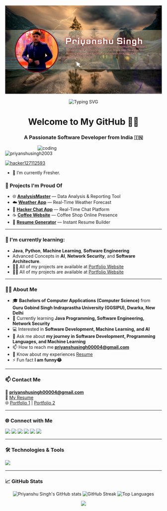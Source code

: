 ![logo](https://github.com/PRIYANSHUSINGH2003/PRIYANSHUSINGH2003/blob/fb1d139bf8f1e20708d3d7da7ef9cd592d10f612/Priyanshu%20Singh.jpg)

<!-- Banner -->
<p align="center">
  <img src="https://readme-typing-svg.herokuapp.com?font=Fira+Code&duration=3000&pause=1000&color=0AFFEF&center=true&vCenter=true&width=435&lines=Hi+%F0%9F%91%8B%2C+I'm+Priyanshu+Singh!;Software+Developer+%F0%9F%92%BB;Lifelong+Learner+%F0%9F%93%9A;Tech+Enthusiast+%F0%9F%A4%96" alt="Typing SVG" />
</p>

<h1 align="center">Welcome to My GitHub 👨‍💻</h1>
<h3 align="center">A Passionate Software Developer from India 🇮🇳</h3>
<img align="right" alt="coding" width="400" src="https://cdn.dribbble.com/users/1019864/screenshots/3079099/codeloop.gif">
<p align="left"> <img src="https://komarev.com/ghpvc/?username=priyanshusingh2003&label=Profile%20views&color=0e75b6&style=flat" alt="priyanshusingh2003"/> </p>

<p align="left"> <a href="https://twitter.com/hacker127112593" target="blank"><img src="https://img.shields.io/twitter/follow/hacker127112593?logo=twitter&style=for-the-badge" alt="hacker127112593" /></a> </p>

- 🔭 I’m currently Fresher.

### 🔭 Projects I'm Proud Of
- 🌐 [**AnalysisMaster**](https://data-progress-report.streamlit.app/) — Data Analysis & Reporting Tool  
- ☁️ [**Weather App**](https://weather-detail-api-app.netlify.app) — Real-Time Weather Forecast  
- 💬 [**Hacker Chat App**](https://chatapp-lctw.onrender.com/) — Real-Time Chat Platform  
- ☕ [**Coffee Website**](https://coffeeshopwebsitedemo.netlify.app/) — Coffee Shop Online Presence  
- 📄 [**Resume Generator**](https://cv-and-resume-generator.netlify.app/) — Instant Resume Builder  

---
### 🌱 I'm currently learning:
- **Java**, **Python**, **Machine Learning**, **Software Engineering**  
- Advanced Concepts in **AI**, **Network Security**, and **Software Architecture**.
- 👨‍💻 All of my projects are available at [Portfolio Website](https://priyanshusinghportfolio.onrender.com/)
- 👨‍💻 All of my projects are available at [Portfolio Website](https://my-portfolio-website-0.netlify.app/)
---

### 👨‍💻 About Me
- 🎓 **Bachelors of Computer Applications (Computer Science)** from **Guru Gobind Singh Indraprastha University (GGSIPU), Dwarka, New Delhi**
- 🌱 Currently learning **Java Programming, Software Engineering, Network Security**
- 💻 Interested in **Software Development, Machine Learning, and AI**
- 💬 Ask me about **my journey in Software Development, Programming Languages, and Machine Learning**
- 📫 How to reach me **priyanshusingh00004@gmail.com**
- 📄 Know about my experiences [Resume](https://docs.google.com/document/d/13T1suCL8hoPA40v6Eqy8sEhoO1rFqa7p9Yf-DMBqI_w/edit?usp=drive_web&ouid=104491465904036856215)
- ⚡ Fun fact **I am funny😂**
  
---
### 📫 Contact Me  
📧 **priyanshusingh00004@gmail.com**  
📄 [My Resume](https://docs.google.com/document/d/13T1suCL8hoPA40v6Eqy8sEhoO1rFqa7p9Yf-DMBqI_w/edit)  
🌐 [Portfolio 1](https://priyanshusinghportfolio.onrender.com) | [Portfolio 2](https://my-portfolio-website-0.netlify.app/)  

---

### 🌐 Connect with Me  
<p align="left">
  <a href="https://twitter.com/hacker127112593"><img src="https://img.shields.io/badge/-Twitter-1DA1F2?style=flat-square&logo=twitter&logoColor=white"/></a>
  <a href="https://linkedin.com/in/priyanshusingh2003"><img src="https://img.shields.io/badge/-LinkedIn-0A66C2?style=flat-square&logo=linkedin&logoColor=white"/></a>
  <a href="https://fb.com/priyanshusingh.rajawat.37"><img src="https://img.shields.io/badge/-Facebook-1877F2?style=flat-square&logo=facebook&logoColor=white"/></a>
  <a href="https://instagram.com/___priyanshusinghrajawat___/"><img src="https://img.shields.io/badge/-Instagram-E4405F?style=flat-square&logo=instagram&logoColor=white"/></a>
  <a href="https://www.youtube.com/c/@technicalworld9464"><img src="https://img.shields.io/badge/-YouTube-FF0000?style=flat-square&logo=youtube&logoColor=white"/></a>
  <a href="https://www.hackerrank.com/profile/priyanshusingh07"><img src="https://img.shields.io/badge/-HackerRank-2EC866?style=flat-square&logo=hackerrank&logoColor=white"/></a>
</p>

---

### 🛠️ Technologies & Tools
<p align="left">
  <img src="https://skillicons.dev/icons?i=java,python,cpp,react,nodejs,express,mysql,php,html,css,tailwind,flask,bootstrap,photoshop,js,matlab,oracle" />
</p>

---

### 📈 GitHub Stats
<p align="center">
  <img src="https://github-readme-stats.vercel.app/api?username=priyanshusingh2003&show_icons=true&theme=radical" alt="Priyanshu Singh's GitHub stats"/>
  <img src="https://github-readme-streak-stats.herokuapp.com/?user=priyanshusingh2003&theme=radical" alt="GitHub Streak"/>
  <img src="https://github-readme-stats.vercel.app/api/top-langs/?username=priyanshusingh2003&layout=compact&theme=radical" alt="Top Languages"/>
</p>

<p align="center">
  <img src="https://capsule-render.vercel.app/api?type=waving&color=0AFFEF&height=120&section=footer"/>
</p>

